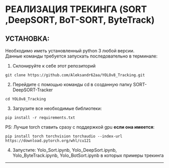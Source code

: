# РЕАЛИЗАЦИЯ ТРЕКИНГА (SORT ,DeepSORT, BoT-SORT, ByteTrack)


## __УСТАНОВКА:__
Необходимо иметь установленный python 3 любой версии. \
Данные команды требуется запускать последовательно в терминале:
1. Склонируйте к себе этот репозиторий 
```
git clone https://github.com/Aleksandr62aa/YOLOv8_Tracking.git
```
2. Перейдите с помощью команды cd в созданную папку SORT-DeepSORT-Tracker
```
cd YOLOv8_Tracking
```
3. Загрузите все необходимые библиотеки: 
```
pip install -r requirements.txt
```
PS: Лучше torch ставить сразу с поддержкой gpu __если она имеется__: 
```
pip install torch torchvision torchaudio --index-url https://download.pytorch.org/whl/cu121
```
4. Запустите: Yolo_Sort.ipynb, Yolo_DeepSort.ipynb, Yolo_ByteTrack.ipynb, Yolo_BotSort.ipynb в которых примеры трекинга
---





